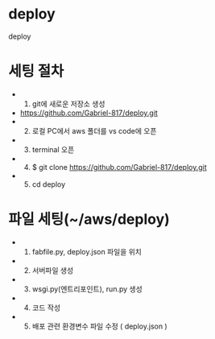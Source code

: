 # deploy
deploy

# 세팅 절차
- 1. git에 새로운 저장소 생성
-    https://github.com/Gabriel-817/deploy.git
- 2. 로컬 PC에서 aws 폴더를 vs code에 오픈
- 3. terminal 오픈
- 4. $ git clone https://github.com/Gabriel-817/deploy.git
- 5. cd deploy

# 파일 세팅(~/aws/deploy)
- 1. fabfile.py, deploy.json 파일을 위치
- 2. 서버파일 생성
- 3. wsgi.py(엔트리포인트), run.py 생성
- 4. 코드 작성
- 5. 배포 관련 환경변수 파일 수정 ( deploy.json ) 